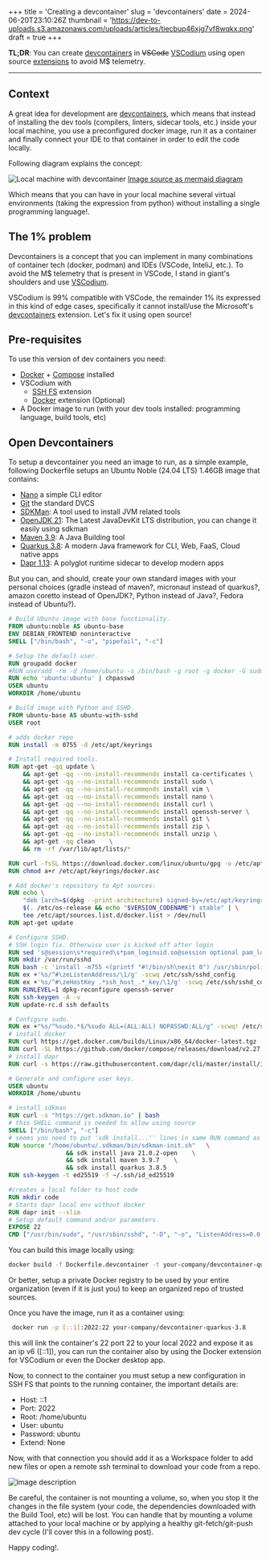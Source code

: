 +++
title = 'Creating a devcontainer'
slug = 'devcontainers'
date = 2024-06-20T23:10:26Z
thumbnail = 'https://dev-to-uploads.s3.amazonaws.com/uploads/articles/tiecbup46xjg7vf8wqkx.png'
draft = true
+++

**TL;DR**: You can create [devcontainers](https://code.visualstudio.com/docs/devcontainers/containers) in ~~VSCode~~ [VSCodium](https://vscodium.com/#why-does-this-exist) using open source [extensions](https://marketplace.visualstudio.com/items?itemName=Kelvin.vscode-sshfs) to avoid M$ telemetry.

---

## Context 

A great idea for development are [devcontainers](https://containers.dev/), which means that instead of installing the dev tools (compilers, linters, sidecar tools, etc.) inside your local machine, you use a preconfigured docker image, run it as a container and finally connect your IDE to that container in order to edit the code locally.

Following diagram explains the concept:

![Local machine with devcontainer](https://dev-to-uploads.s3.amazonaws.com/uploads/articles/rvt37jvjllv3lnb1cebe.png)
[Image source as mermaid diagram](https://gist.github.com/NicolasBohorquez/7a1e4aa629edb2c2e7fb1871fa63b6ca)

Which means that you can have in your local machine several virtual environments (taking the expression from python) without installing a single programming language!.

## The 1% problem

Devcontainers is a concept that you can implement in many combinations of container tech (docker, podman) and IDEs (VSCode, InteliJ, etc.). To avoid the M$ telemetry that is present in VSCode, I stand in giant's shoulders and use [VSCodium](https://vscodium.com).

VSCodium is 99% compatible with VSCode, the remainder 1% its expressed in this kind of edge cases, specifically it cannot install/use the Microsoft's [devcontainers](https://code.visualstudio.com/docs/devcontainers/containers) extension. Let's fix it using open source!

## Pre-requisites

To use this version of dev containers you need:

- [Docker](https://docs.docker.com) + [Compose](https://docs.docker.com/compose/) installed
- VSCodium with 
  - [SSH FS](https://marketplace.visualstudio.com/items?itemName=Kelvin.vscode-sshfs) extension 
  - [Docker](https://code.visualstudio.com/docs/containers/overview) extension (Optional)
- A Docker image to run (with your dev tools installed: programming language, build tools, etc)

## Open Devcontainers

To setup a devcontainer you need an image to run, as a simple example, following Dockerfile setups an Ubuntu Noble (24.04 LTS) 1.46GB image that contains:

- [Nano](https://www.nano-editor.org/) a simple CLI editor
- [Git](https://git-scm.com/) the standard DVCS
- [SDKMan](https://sdkman.io/): A tool used to install JVM related tools
- [OpenJDK 21](https://docs.aws.amazon.com/corretto/latest/corretto-21-ug/what-is-corretto-21.html): The Latest JavaDevKit LTS distribution, you can change it easily using sdkman 
- [Maven 3.9](https://maven.apache.org/): A Java Building tool
- [Quarkus 3.8](https://quarkus.io/blog/lts-releases/): A modern Java framework for CLI, Web, FaaS, Cloud native apps
- [Dapr 1.13](https://docs.dapr.io/concepts/overview/): A polyglot runtime sidecar to develop modern apps

But you can, and should, create your own standard images with your personal choices (gradle instead of maven?, micronaut instead of quarkus?, amazon coretto instead of OpenJDK?, Python instead of Java?, Fedora instead of Ubuntu?).

```Dockerfile
# Build Ubuntu image with base functionality.
FROM ubuntu:noble AS ubuntu-base
ENV DEBIAN_FRONTEND noninteractive
SHELL ["/bin/bash", "-o", "pipefail", "-c"]

# Setup the default user.
RUN groupadd docker 
#RUN useradd -rm -d /home/ubuntu -s /bin/bash -g root -g docker -G sudo ubuntu
RUN echo 'ubuntu:ubuntu' | chpasswd
USER ubuntu
WORKDIR /home/ubuntu

# Build image with Python and SSHD.
FROM ubuntu-base AS ubuntu-with-sshd
USER root

# adds docker repo
RUN install -m 0755 -d /etc/apt/keyrings

# Install required tools.
RUN apt-get -qq update \
    && apt-get -qq --no-install-recommends install ca-certificates \
    && apt-get -qq --no-install-recommends install sudo \
    && apt-get -qq --no-install-recommends install vim \
    && apt-get -qq --no-install-recommends install nano \
    && apt-get -qq --no-install-recommends install curl \
    && apt-get -qq --no-install-recommends install openssh-server \
    && apt-get -qq --no-install-recommends install git \
    && apt-get -qq --no-install-recommends install zip \
    && apt-get -qq --no-install-recommends install unzip \
    && apt-get -qq clean    \
    && rm -rf /var/lib/apt/lists/*

RUN curl -fsSL https://download.docker.com/linux/ubuntu/gpg -o /etc/apt/keyrings/docker.asc
RUN chmod a+r /etc/apt/keyrings/docker.asc

# Add docker's repository to Apt sources:
RUN echo \
    "deb [arch=$(dpkg --print-architecture) signed-by=/etc/apt/keyrings/docker.asc] https://download.docker.com/linux/ubuntu \
    $(. /etc/os-release && echo "$VERSION_CODENAME") stable" | \
    tee /etc/apt/sources.list.d/docker.list > /dev/null
RUN apt-get update

# Configure SSHD.
# SSH login fix. Otherwise user is kicked off after login
RUN sed 's@session\s*required\s*pam_loginuid.so@session optional pam_loginuid.so@g' -i /etc/pam.d/sshd
RUN mkdir /var/run/sshd
RUN bash -c 'install -m755 <(printf "#!/bin/sh\nexit 0") /usr/sbin/policy-rc.d'
RUN ex +'%s/^#\zeListenAddress/\1/g' -scwq /etc/ssh/sshd_config
RUN ex +'%s/^#\zeHostKey .*ssh_host_.*_key/\1/g' -scwq /etc/ssh/sshd_config
RUN RUNLEVEL=1 dpkg-reconfigure openssh-server
RUN ssh-keygen -A -v
RUN update-rc.d ssh defaults

# Configure sudo.
RUN ex +"%s/^%sudo.*$/%sudo ALL=(ALL:ALL) NOPASSWD:ALL/g" -scwq! /etc/sudoers
# install docker
RUN curl https://get.docker.com/builds/Linux/x86_64/docker-latest.tgz | tar xvz -C /tmp/ && mv /tmp/docker/docker /usr/bin/docker
RUN curl -SL https://github.com/docker/compose/releases/download/v2.27.1/docker-compose-linux-x86_64 -o /usr/local/bin/docker-compose
# install dapr
RUN curl -s https://raw.githubusercontent.com/dapr/cli/master/install/install.sh | /bin/bash -s 1.13.0

# Generate and configure user keys.
USER ubuntu  
WORKDIR /home/ubuntu

# install sdkman
RUN curl -s "https://get.sdkman.io" | bash
# this SHELL command is needed to allow using source
SHELL ["/bin/bash", "-c"]  
# seems you need to put 'sdk install...'' lines in same RUN command as 'source...'.
RUN source "/home/ubuntu/.sdkman/bin/sdkman-init.sh"   \
                && sdk install java 21.0.2-open    \
                && sdk install maven 3.9.7    \
                && sdk install quarkus 3.8.5
RUN ssh-keygen -t ed25519 -f ~/.ssh/id_ed25519

#creates a local folder to host code
RUN mkdir code
# Starts dapr local env without docker
RUN dapr init --slim
# Setup default command and/or parameters.
EXPOSE 22
CMD ["/usr/bin/sudo", "/usr/sbin/sshd", "-D", "-o", "ListenAddress=0.0.0.0"]
```
You can build this image locally using:

```sh
docker build -f Dockerfile.devcontainer -t your-company/devcontainer-quarkus-3.8 .
```
Or better, setup a private Docker registry to be used by your entire organization (even if it is just you) to keep an organized repo of trusted sources.

Once you have the image, run it as a container using:
```sh
 docker run -p [::1]:2022:22 your-company/devcontainer-quarkus-3.8
```
this will link the container's 22 port 22 to your local 2022 and expose it as an ip v6 ([::1]), you can run the container also by using the Docker extension for VSCodium or even the Docker desktop app.

Now, to connect to the container you must setup a new configuration in SSH FS that points to the running container, the important details are:

- Host: ::1  
- Port: 2022
- Root: /home/ubuntu
- User: ubuntu
- Password: ubuntu
- Extend: None

Now, with that connection you should add it as a Workspace folder to add new files or open a remote ssh terminal to download your code from a repo.

![Image description](https://dev-to-uploads.s3.amazonaws.com/uploads/articles/tiecbup46xjg7vf8wqkx.png)

Be careful, the container is not mounting a volume, so, when you stop it the changes in the file system (your code, the dependencies downloaded with the Build Tool, etc) will be lost. You can handle that by mounting a volume attached to your local machine or by applying a healthy git-fetch/git-push dev cycle (I'll cover this in a following post).

Happy coding!.
